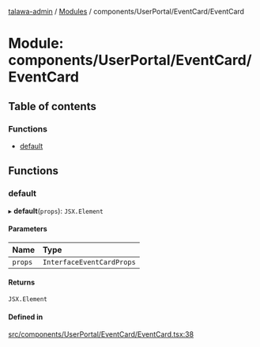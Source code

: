 [talawa-admin](../README.md) / [Modules](../modules.md) / components/UserPortal/EventCard/EventCard

# Module: components/UserPortal/EventCard/EventCard

## Table of contents

### Functions

- [default](components_UserPortal_EventCard_EventCard.md#default)

## Functions

### default

▸ **default**(`props`): `JSX.Element`

#### Parameters

| Name | Type |
| :------ | :------ |
| `props` | `InterfaceEventCardProps` |

#### Returns

`JSX.Element`

#### Defined in

[src/components/UserPortal/EventCard/EventCard.tsx:38](https://github.com/GlenDsza/talawa-admin/blob/d3cbd1e/src/components/UserPortal/EventCard/EventCard.tsx#L38)

